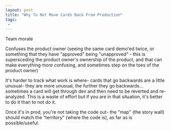 ```yaml
---
layout: post
title: "Why To Not Move Cards Back From Production"
tags:
 -
---
```



Team morale

Confuses the product owner (seeing the same card demo'ed twice, or something that they have "approved" being "unapproved" - this is supersceding the product owner's ownership of the product, and that can make everything more confusing, and sometimes step on the toes of the product owner)

It's harder to track what work is where- cards that go backwards are a little unusual- they are more unusual, the further they go backwards... sometimes a card will get through dev and then need to be reverted and re-analyzed. This is a waste of effort but if you are in that situation, it's better to do it than to not do it.

Once it's in prod, you're not taking the code out- the "map" (the story wall) should match the "territory" (where the code is), as far as is possible/useful.
